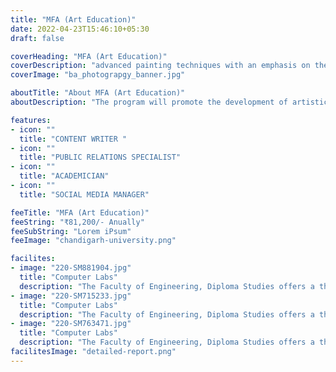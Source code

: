```yaml
---
title: "MFA (Art Education)"
date: 2022-04-23T15:46:10+05:30
draft: false

coverHeading: "MFA (Art Education)"
coverDescription: "advanced painting techniques with an emphasis on theme development"
coverImage: "ba_photograpgy_banner.jpg"

aboutTitle: "About MFA (Art Education)"
aboutDescription: "The program will promote the development of artistic skills, the expression of creative processes, and an informed awareness of how art practice intersects with current visual, cultural and societal concerns. A MFA course not only educates but reforms the skills of candidates to enable them become artists in their chosen field. An MFA degree signifies that a professional artist has completed a series of rigorous courses in his or her art form and signals that someone is adept at his or her chosen craft, whether it is a technologically intensive field "

features:
- icon: ""
  title: "CONTENT WRITER "
- icon: ""
  title: "PUBLIC RELATIONS SPECIALIST"
- icon: ""
  title: "ACADEMICIAN"
- icon: ""
  title: "SOCIAL MEDIA MANAGER"

feeTitle: "MFA (Art Education)"
feeString: "₹81,200/- Anually"
feeSubString: "Lorem iPsum"
feeImage: "chandigarh-university.png"

facilites:
- image: "220-SM881904.jpg"
  title: "Computer Labs"
  description: "The Faculty of Engineering, Diploma Studies offers a three year diploma program in Aeronautical Engineering"
- image: "220-SM715233.jpg"
  title: "Computer Labs"
  description: "The Faculty of Engineering, Diploma Studies offers a three year diploma program in Aeronautical Engineering"
- image: "220-SM763471.jpg"
  title: "Computer Labs"
  description: "The Faculty of Engineering, Diploma Studies offers a three year diploma program in Aeronautical Engineering"
facilitesImage: "detailed-report.png"
---
```


